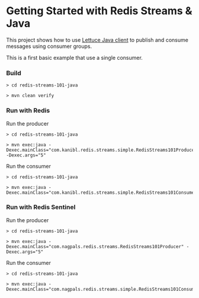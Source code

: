 # Getting Started with Redis Streams & Java

This project shows how to use [Lettuce Java client](https://lettuce.io) to publish and consume messages using consumer groups.

This is a first basic example that use a single consumer.

### Build

```
> cd redis-streams-101-java

> mvn clean verify

```

### Run with Redis

Run the producer

```
> cd redis-streams-101-java

> mvn exec:java -Dexec.mainClass="com.kanibl.redis.streams.simple.RedisStreams101Producer" -Dexec.args="5"
```

Run the consumer

```
> cd redis-streams-101-java

> mvn exec:java -Dexec.mainClass="com.kanibl.redis.streams.simple.RedisStreams101Consumer"
```

### Run with Redis Sentinel

Run the producer

```
> cd redis-streams-101-java

> mvn exec:java -Dexec.mainClass="com.nagpals.redis.streams.RedisStreams101Producer" -Dexec.args="5"
```

Run the consumer

```
> cd redis-streams-101-java

> mvn exec:java -Dexec.mainClass="com.nagpals.redis.streams.simple.RedisStreams101Consumer"
```